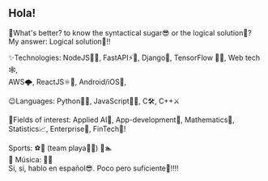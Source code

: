 ## Hola!

💯What's better? to know the syntactical sugar😎 or the logical solution🧠?  
 My answer: Logical solution🧠!!
  
✨Technologies: NodeJS🐢🚀, FastAPI⚡️🌟, Django🔫, TensorFlow 🤯😱, Web tech 🕸,  
 AWS🌩, ReactJS⚛️💖, Android/iOS📱,  
  
😉Languages: Python🐍💘, JavaScript🦏🧡, C🛠, C++⚔️  
  
🧠Fields of interest: Applied AI🤖, App-development🐎, Mathematics🧮,  
 Statistics📈, Enterprise🏢, FinTech💸!  
  
Sports: ⚽️🏀 (team playa🤟🏻) 🏸🏊  
🎼 Música: 🎸🎹  
Si, si, hablo en español😎. Poco pero suficiente💩!!!!  
  
  
<!--
**siddharth21s/siddharth21s** is a ✨ _special_ ✨ repository because its `README.md` (this file) appears on your GitHub profile.

Here are some ideas to get you started:

- 🔭 I’m currently working on ...
- 🌱 I’m currently learning ...
- 👯 I’m looking to collaborate on ...
- 🤔 I’m looking for help with ...
- 💬 Ask me about ...
- 📫 How to reach me: ...
- 😄 Pronouns: ...
- ⚡ Fun fact: ...
-->
